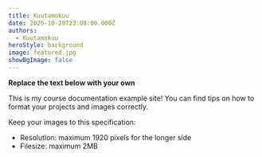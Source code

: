 ```yaml
---
title: Kuutamokuu
date: 2025-10-20T23:08:00.000Z
authors:
  - Kuutamokuu
heroStyle: background
image: featured.jpg
showBgImage: false
---
```


**Replace the text below with your own**

This is my course documentation example site! You can find tips on how to format your projects and images correctly.

Keep your images to this specification:

* Resolution: maximum 1920 pixels for the longer side
* Filesize: maximum 2MB
